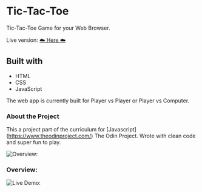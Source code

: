 # Tic-Tac-Toe

Tic-Tac-Toe Game for your Web Browser.

Live version: [☁️ Here ☁️](https://diana2x.github.io/Tic-Tac-Toe/)

## Built with

- HTML
- CSS
- JavaScript

The web app is currently built for Player vs Player or Player vs Computer.

### About the Project

This a project part of the curriculum for [Javascript] (https://www.theodinproject.com/) The Odin Project.
Wrote with clean code and super fun to play.

![Overview:](https://gyazo.com/f25fda2bbc8ccf3ee8138801c51c13da)

### Overview:

![Live Demo:](https://media1.giphy.com/media/cSzKVW9wxTEGUrRIWm/giphy.gif?cid=790b7611b0560d1c52e2c8aaaae52f3d5dd13a9311069bcd&rid=giphy.gif&ct=g)
